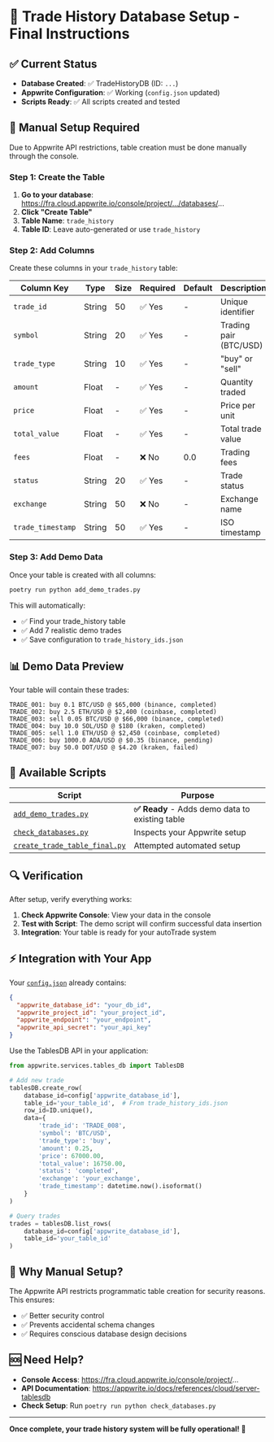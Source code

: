 # 🚀 Trade History Database Setup - Final Instructions

## ✅ Current Status
- **Database Created**: ✅ TradeHistoryDB (ID: `...`)
- **Appwrite Configuration**: ✅ Working (`config.json` updated)
- **Scripts Ready**: ✅ All scripts created and tested

## 🔧 Manual Setup Required

Due to Appwrite API restrictions, table creation must be done manually through the console.

### Step 1: Create the Table

1. **Go to your database**: https://fra.cloud.appwrite.io/console/project/.../databases/...
2. **Click "Create Table"**
3. **Table Name**: `trade_history`
4. **Table ID**: Leave auto-generated or use `trade_history`

### Step 2: Add Columns

Create these columns in your `trade_history` table:

| Column Key | Type | Size | Required | Default | Description |
|------------|------|------|----------|---------|-------------|
| `trade_id` | String | 50 | ✅ Yes | - | Unique identifier |
| `symbol` | String | 20 | ✅ Yes | - | Trading pair (BTC/USD) |
| `trade_type` | String | 10 | ✅ Yes | - | "buy" or "sell" |
| `amount` | Float | - | ✅ Yes | - | Quantity traded |
| `price` | Float | - | ✅ Yes | - | Price per unit |
| `total_value` | Float | - | ✅ Yes | - | Total trade value |
| `fees` | Float | - | ❌ No | 0.0 | Trading fees |
| `status` | String | 20 | ✅ Yes | - | Trade status |
| `exchange` | String | 50 | ❌ No | - | Exchange name |
| `trade_timestamp` | String | 50 | ✅ Yes | - | ISO timestamp |

### Step 3: Add Demo Data

Once your table is created with all columns:

```bash
poetry run python add_demo_trades.py
```

This will automatically:
- ✅ Find your trade_history table
- ✅ Add 7 realistic demo trades
- ✅ Save configuration to `trade_history_ids.json`

## 📊 Demo Data Preview

Your table will contain these trades:

```
TRADE_001: buy 0.1 BTC/USD @ $65,000 (binance, completed)
TRADE_002: buy 2.5 ETH/USD @ $2,400 (coinbase, completed)  
TRADE_003: sell 0.05 BTC/USD @ $66,000 (binance, completed)
TRADE_004: buy 10.0 SOL/USD @ $180 (kraken, completed)
TRADE_005: sell 1.0 ETH/USD @ $2,450 (coinbase, completed)
TRADE_006: buy 1000.0 ADA/USD @ $0.35 (binance, pending)
TRADE_007: buy 50.0 DOT/USD @ $4.20 (kraken, failed)
```

## 📁 Available Scripts

| Script | Purpose |
|--------|---------|
| [`add_demo_trades.py`](add_demo_trades.py) | **✅ Ready** - Adds demo data to existing table |
| [`check_databases.py`](check_databases.py) | Inspects your Appwrite setup |
| [`create_trade_table_final.py`](create_trade_table_final.py) | Attempted automated setup |

## 🔍 Verification

After setup, verify everything works:

1. **Check Appwrite Console**: View your data in the console
2. **Test with Script**: The demo script will confirm successful data insertion
3. **Integration**: Your table is ready for your autoTrade system

## ⚡ Integration with Your App

Your [`config.json`](config.json) already contains:
```json
{
  "appwrite_database_id": "your_db_id",
  "appwrite_project_id": "your_project_id",
  "appwrite_endpoint": "your_endpoint",
  "appwrite_api_secret": "your_api_key"
}
```

Use the TablesDB API in your application:
```python
from appwrite.services.tables_db import TablesDB

# Add new trade
tablesDB.create_row(
    database_id=config['appwrite_database_id'],
    table_id='your_table_id',  # From trade_history_ids.json
    row_id=ID.unique(),
    data={
        'trade_id': 'TRADE_008',
        'symbol': 'BTC/USD',
        'trade_type': 'buy',
        'amount': 0.25,
        'price': 67000.00,
        'total_value': 16750.00,
        'status': 'completed',
        'exchange': 'your_exchange',
        'trade_timestamp': datetime.now().isoformat()
    }
)

# Query trades
trades = tablesDB.list_rows(
    database_id=config['appwrite_database_id'],
    table_id='your_table_id'
)
```

## 🎯 Why Manual Setup?

The Appwrite API restricts programmatic table creation for security reasons. This ensures:
- ✅ Better security control
- ✅ Prevents accidental schema changes
- ✅ Requires conscious database design decisions

## 🆘 Need Help?

- **Console Access**: https://fra.cloud.appwrite.io/console/project/...
- **API Documentation**: https://appwrite.io/docs/references/cloud/server-tablesdb
- **Check Setup**: Run `poetry run python check_databases.py`

---

**Once complete, your trade history system will be fully operational! 🚀**